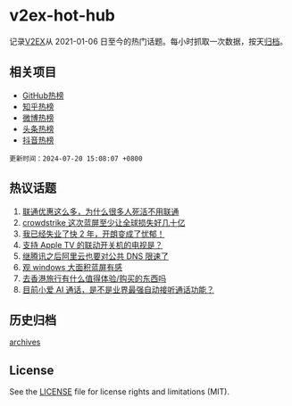 # v2ex-hot-hub

 记录[V2EX](https://www.v2ex.com/)从 2021-01-06 日至今的热门话题。每小时抓取一次数据，按天[归档](archives)。
 
 ## 相关项目

- [GitHub热榜](https://github.com/lonnyzhang423/github-hot-hub)
- [知乎热榜](https://github.com/lonnyzhang423/zhihu-hot-hub)
- [微博热榜](https://github.com/lonnyzhang423/weibo-hot-hub)
- [头条热榜](https://github.com/lonnyzhang423/toutiao-hot-hub)
- [抖音热榜](https://github.com/lonnyzhang423/douyin-hot-hub)


 `更新时间：2024-07-20 15:08:07 +0800`

## 热议话题

1. [联通优惠这么多，为什么很多人死活不用联通](https://www.v2ex.com/t/1058629)
1. [crowdstrike 这次蓝屏至少让全球损失好几十亿](https://www.v2ex.com/t/1058707)
1. [我已经失业了快 2 年，开朗变成了忧郁！](https://www.v2ex.com/t/1058601)
1. [支持 Apple TV 的联动开关机的电视是？](https://www.v2ex.com/t/1058681)
1. [继腾讯之后阿里云也要对公共 DNS 限速了](https://www.v2ex.com/t/1058732)
1. [观 windows 大面积蓝屏有感](https://www.v2ex.com/t/1058716)
1. [去香港旅行有什么值得体验/购买的东西吗](https://www.v2ex.com/t/1058746)
1. [目前小爱 AI 通话，是不是业界最强自动接听通话功能？](https://www.v2ex.com/t/1058663)

## 历史归档

[archives](archives)

## License

See the [LICENSE](LICENSE) file for license rights and limitations (MIT).
